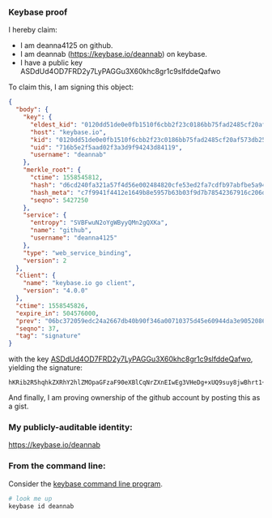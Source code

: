 ### Keybase proof

I hereby claim:

  * I am deanna4125 on github.
  * I am deannab (https://keybase.io/deannab) on keybase.
  * I have a public key ASDdUd4OD7FRD2y7LyPAGGu3X60khc8gr1c9slfddeQafwo

To claim this, I am signing this object:

```json
{
  "body": {
    "key": {
      "eldest_kid": "0120dd51de0e0fb1510f6cbb2f23c0186bb75fad2485cf20af573db257dd75e41a7f0a",
      "host": "keybase.io",
      "kid": "0120dd51de0e0fb1510f6cbb2f23c0186bb75fad2485cf20af573db257dd75e41a7f0a",
      "uid": "716b5e2f5aad02f3a3d9f94243d84119",
      "username": "deannab"
    },
    "merkle_root": {
      "ctime": 1558545812,
      "hash": "d6cd240fa321a57f4d56e002484820cfe53ed2fa7cdfb97abfbe5a94937a2d101bb3f02b7b7a54b00ace6cad632ec3dcd79d67829b7d34194a5e1f4e83fc248a",
      "hash_meta": "c7f9941f4412e1649b8e5957b63b03f9d7b78542367916c206d3b9eae6b4e248",
      "seqno": 5427250
    },
    "service": {
      "entropy": "SVBFwuN2oYgWByyQMn2gQXKa",
      "name": "github",
      "username": "deanna4125"
    },
    "type": "web_service_binding",
    "version": 2
  },
  "client": {
    "name": "keybase.io go client",
    "version": "4.0.0"
  },
  "ctime": 1558545826,
  "expire_in": 504576000,
  "prev": "06bc372059edc24a2667db40b90f346a00710375d45e60944da3e90520862f0e",
  "seqno": 37,
  "tag": "signature"
}
```

with the key [ASDdUd4OD7FRD2y7LyPAGGu3X60khc8gr1c9slfddeQafwo](https://keybase.io/deannab), yielding the signature:

```
hKRib2R5hqhkZXRhY2hlZMOpaGFzaF90eXBlCqNrZXnEIwEg3VHeDg+xUQ9suy8jwBhrt1+tJIXPIK9XPbJX3XXkGn8Kp3BheWxvYWTESpcCJcQgBrw3IFntwkomZ9tAuQ80agBxA3XUXmCUTaPpBSCGLw7EIGlDjw9iunTxU9oJGhQoSfQmoT0BuVpIXDxiKFctvLGFAgHCo3NpZ8RAEsD0hhJll2soGgvFg6cguniHHcMUDLfjO2ZUb249MhIuRg6nGqGSwegZmreSS/qx0U77P4FeeAY6NkNPJnWEDahzaWdfdHlwZSCkaGFzaIKkdHlwZQildmFsdWXEILYYkPK69YZcAsVabawjfrwaQYO/f2wZkA25fDSKiR+Ro3RhZ80CAqd2ZXJzaW9uAQ==

```

And finally, I am proving ownership of the github account by posting this as a gist.

### My publicly-auditable identity:

https://keybase.io/deannab

### From the command line:

Consider the [keybase command line program](https://keybase.io/download).

```bash
# look me up
keybase id deannab
```
